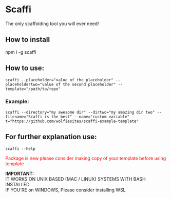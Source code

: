# Scaffi
The only scaffolding tool you will ever need!

## How to install

npm i -g scaffi

## How to use:

```scaffi --placeholder="value of the placeholder" --placeholdertwo="value of the second placeholder" --template="/path/to/repo"```

### Example:
`scaffi --directory="my awesome dir" --dirtwo="my amazing dir two" --filename="Scaffi is the best" --name="custom variable" -t="https://github.com/wolfiesites/scaffi-example-template"`


## For further explanation use:

```scaffi --help```




<span style="color:red;">Package is new please consider making copy of your template before using template</span>


<b>IMPORTANT:</b><br>
IT WORKS ON UNIX BASED (MAC / LINUX) SYSTEMS WITH BASH INSTALLED<br>
IF YOU'RE on WINDOWS, Please consider installing WSL</b>